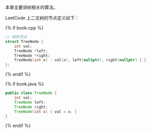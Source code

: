 本章主要讲树相关的算法。

LeetCode 上二叉树的节点定义如下：

{% if book.cpp %}
```cpp
// 树的节点
struct TreeNode {
    int val;
    TreeNode *left;
    TreeNode *right;
    TreeNode(int x) : val(x), left(nullptr), right(nullptr) { }
};
```
{% endif %}


{% if book.java %}
```java
public class TreeNode {
    int val;
    TreeNode left;
    TreeNode right;
    TreeNode(int x) { val = x; }
}
```
{% endif %}
